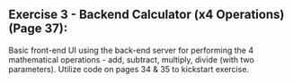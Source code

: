 ## Exercise 3 - Backend Calculator (x4 Operations) (Page 37):

Basic front-end UI using the back-end server for performing the 4 mathematical operations - add, subtract, multiply, divide (with two parameters). Utilize code on pages 34 & 35 to kickstart exercise.
